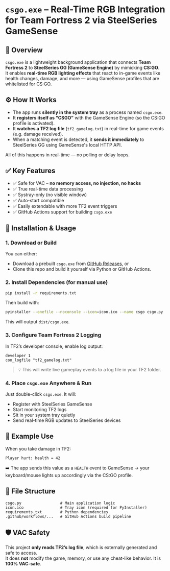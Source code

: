 # `csgo.exe` – Real-Time RGB Integration for Team Fortress 2 via SteelSeries GameSense

## 🎯 Overview

`csgo.exe` is a lightweight background application that connects **Team Fortress 2** to **SteelSeries GG (GameSense Engine)** by mimicking **CS:GO**.  
It enables **real-time RGB lighting effects** that react to in-game events like health changes, damage, and more — using GameSense profiles that are whitelisted for CS:GO.

## ⚙️ How It Works

- The app runs **silently in the system tray** as a process named `csgo.exe`.
- It **registers itself as “CSGO”** with the GameSense Engine (so the CS:GO profile is activated).
- It **watches a TF2 log file** (`tf2_gamelog.txt`) in real-time for game events (e.g. damage received).
- When a matching event is detected, it **sends it immediately** to SteelSeries GG using GameSense's local HTTP API.

All of this happens in real-time — no polling or delay loops.

## ✅ Key Features

- ✅ Safe for VAC – **no memory access, no injection, no hacks**
- ✅ True real-time data processing
- ✅ Systray-only (no visible window)
- ✅ Auto-start compatible
- ✅ Easily extendable with more TF2 event triggers
- ✅ GitHub Actions support for building `csgo.exe`

## 🚀 Installation & Usage

### 1. **Download or Build**

You can either:
- Download a prebuilt `csgo.exe` from [GitHub Releases](#), or
- Clone this repo and build it yourself via Python or GitHub Actions.

### 2. **Install Dependencies (for manual use)**

```bash
pip install -r requirements.txt
```

Then build with:

```bash
pyinstaller --onefile --noconsole --icon=icon.ico --name csgo csgo.py
```

This will output `dist/csgo.exe`.

### 3. **Configure Team Fortress 2 Logging**

In TF2’s developer console, enable log output:

```
developer 1
con_logfile "tf2_gamelog.txt"
```

> 💡 This will write live gameplay events to a log file in your TF2 folder.

### 4. **Place `csgo.exe` Anywhere & Run**

Just double-click `csgo.exe`. It will:
- Register with SteelSeries GameSense
- Start monitoring TF2 logs
- Sit in your system tray quietly
- Send real-time RGB updates to SteelSeries devices

## 🧪 Example Use

When you take damage in TF2:

```log
Player hurt: health = 42
```

➡️ The app sends this value as a `HEALTH` event to GameSense → your keyboard/mouse lights up accordingly via the CS:GO profile.

## 📁 File Structure

```
csgo.py                 # Main application logic
icon.ico                # Tray icon (required for PyInstaller)
requirements.txt        # Python dependencies
.github/workflows/...   # GitHub Actions build pipeline
```

## 🛡️ VAC Safety

This project **only reads TF2’s log file**, which is externally generated and safe to access.  
It does **not** modify the game, memory, or use any cheat-like behavior. It is **100% VAC-safe**.
